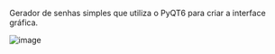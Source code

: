 Gerador de senhas simples que utiliza o PyQT6 para criar a interface gráfica.

![image](https://user-images.githubusercontent.com/108186748/180623369-bb92cfa6-ad15-46b2-8d5a-c484f9c14c2c.png)
